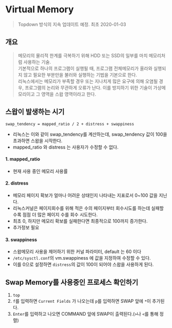 # Virtual Memory
> Topdown 방식의 지속 업데이트 예정.
> 최초 2020-01-03

## 개요
> 메모리의 물리적 한계를 극복하기 위해 HDD 또는 SSD의 일부를 마치 메모리처럼 사용하는 기술.  
> 기본적으로 하나의 프로그램이 실행될 때, 프로그램 전체메모리가 올라와 실행되지 않고 필요한 부분만을 불러와 실행하는 기법을 기본으로 한다.  
> 리눅스에서는 메모리가 부족할 경우 또는 지나치게 많은 요구에 의해 오염될 경우, 프로그램의 논리와 무관하게 오류가 난다. 이를 방지하기 위한 기술이 가상메모리이고 그 영역을 스왑 영역이라고 한다.  

## 스왑이 발생하는 시기
`swap_tendency = mapped_ratio / 2 + distress + swappiness`
- 리눅스는 이와 같이 swap_tendency를 계산하는데, swap_tendency 값이 100을 초과하면 스왑을 시작한다.
- mapped_ratio 와 distress 는 사용자가 수정할 수 없다.

#### 1. mapped_ratio
- 현재 사용 중인 메모리 사용률

#### 2. distress
- 메모리 페이지 확보가 얼마나 어려운 상태인지 나타내는 지표로서 0~100 값을 지닌다.
- 리눅스커널은 페이지회수를 위해 적은 수의 페이지부터 회수시도를 하는데 실패할수록 점점 더 많은 페이지 수를 회수 시도한다.
- 최초 0, 하지만 메모리 확보를 실패한다면 최종적으로 100까지 증가한다.
- 추가정보 필요

#### 3. swappiness
- 스왑메모리 사용을 제어하기 위한 커널 파라미터, default 는 60 이다
- `/etc/sysctl.conf`의 vm.swappiness 에 값을 지정하여 수정할 수 있다.
- 이를 0으로 설정하면 `distress`의 값이 100이 되어야 스왑을 사용하게 된다.


## Swap Memory를 사용중인 프로세스 확인하기
1. `top`
2. `f`를 입력하면 `Current Fields` 가 나오는데 `p`를 입력하면 SWAP 앞에 `*`이 추가된다.
3. `Enter`를 입력하고 나오면 COMMAND 앞에 SWAP이 출력된다.(`>`나 `<`를 통해 정렬)